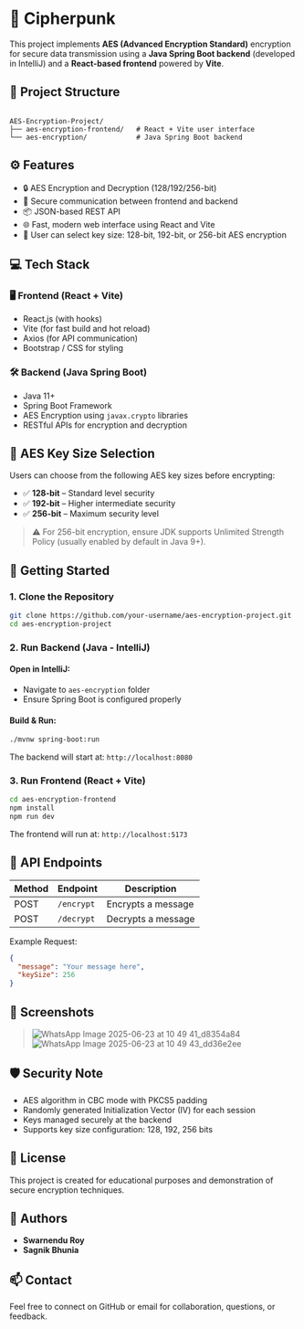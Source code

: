 
# 🔐 Cipherpunk

This project implements **AES (Advanced Encryption Standard)** encryption for secure data transmission using a **Java Spring Boot backend** (developed in IntelliJ) and a **React-based frontend** powered by **Vite**.

## 📂 Project Structure

```

AES-Encryption-Project/
├── aes-encryption-frontend/   # React + Vite user interface
└── aes-encryption/            # Java Spring Boot backend

````

## ⚙️ Features

- 🔒 AES Encryption and Decryption (128/192/256-bit)
- 🔁 Secure communication between frontend and backend
- 📦 JSON-based REST API
- 🌐 Fast, modern web interface using React and Vite
- 🔧 User can select key size: 128-bit, 192-bit, or 256-bit AES encryption

## 💻 Tech Stack

### 🖥 Frontend (React + Vite)
- React.js (with hooks)
- Vite (for fast build and hot reload)
- Axios (for API communication)
- Bootstrap / CSS for styling

### 🛠 Backend (Java Spring Boot)
- Java 11+
- Spring Boot Framework
- AES Encryption using `javax.crypto` libraries
- RESTful APIs for encryption and decryption

## 🔐 AES Key Size Selection

Users can choose from the following AES key sizes before encrypting:

- ✅ **128-bit** – Standard level security
- ✅ **192-bit** – Higher intermediate security
- ✅ **256-bit** – Maximum security level

> ⚠️ For 256-bit encryption, ensure JDK supports Unlimited Strength Policy (usually enabled by default in Java 9+).

## 🚀 Getting Started

### 1. Clone the Repository

```bash
git clone https://github.com/your-username/aes-encryption-project.git
cd aes-encryption-project
````

### 2. Run Backend (Java - IntelliJ)

#### Open in IntelliJ:

* Navigate to `aes-encryption` folder
* Ensure Spring Boot is configured properly

#### Build & Run:

```bash
./mvnw spring-boot:run
```

The backend will start at:
`http://localhost:8080`

### 3. Run Frontend (React + Vite)

```bash
cd aes-encryption-frontend
npm install
npm run dev
```

The frontend will run at:
`http://localhost:5173`

## 🔄 API Endpoints

| Method | Endpoint   | Description        |
| ------ | ---------- | ------------------ |
| POST   | `/encrypt` | Encrypts a message |
| POST   | `/decrypt` | Decrypts a message |

Example Request:

```json
{
  "message": "Your message here",
  "keySize": 256
}
```

## 📸 Screenshots

> ![WhatsApp Image 2025-06-23 at 10 49 41_d8354a84](https://github.com/user-attachments/assets/f94ed5c1-6003-45f1-bae3-34c670e1bd23)
> ![WhatsApp Image 2025-06-23 at 10 49 43_dd36e2ee](https://github.com/user-attachments/assets/3fbbc1dd-980b-4248-b0fc-444922040dc5)



## 🛡 Security Note

* AES algorithm in CBC mode with PKCS5 padding
* Randomly generated Initialization Vector (IV) for each session
* Keys managed securely at the backend
* Supports key size configuration: 128, 192, 256 bits

## 📜 License

This project is created for educational purposes and demonstration of secure encryption techniques.

## 👥 Authors

* **Swarnendu Roy**
* **Sagnik Bhunia**

## 📫 Contact

Feel free to connect on GitHub or email for collaboration, questions, or feedback.

```

